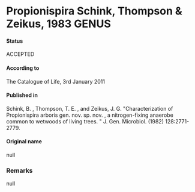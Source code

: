 Propionispira Schink, Thompson & Zeikus, 1983 GENUS
=======

#### Status
ACCEPTED

#### According to
The Catalogue of Life, 3rd January 2011

#### Published in
Schink, B. , Thompson, T. E. , and Zeikus, J. G. "Characterization of Propionispira arboris gen. nov. sp. nov. , a nitrogen-fixing anaerobe common to wetwoods of living trees. " J. Gen. Microbiol. (1982) 128:2771-2779.

#### Original name
null

### Remarks
null